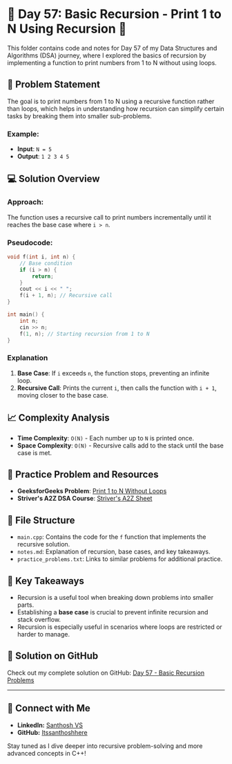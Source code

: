 # 🚀 Day 57: Basic Recursion - Print 1 to N Using Recursion 🚀

This folder contains code and notes for Day 57 of my Data Structures and Algorithms (DSA) journey, where I explored the basics of recursion by implementing a function to print numbers from 1 to N without using loops.

## 📝 Problem Statement

The goal is to print numbers from 1 to N using a recursive function rather than loops, which helps in understanding how recursion can simplify certain tasks by breaking them into smaller sub-problems.

### Example:
- **Input**: `N = 5`
- **Output**: `1 2 3 4 5`

## 💻 Solution Overview

### Approach:
The function uses a recursive call to print numbers incrementally until it reaches the base case where `i > n`.

### Pseudocode:
```cpp
void f(int i, int n) {
    // Base condition
    if (i > n) {
        return;
    }
    cout << i << " ";
    f(i + 1, n); // Recursive call
}

int main() {
    int n;
    cin >> n;
    f(1, n); // Starting recursion from 1 to N
}
```

### Explanation
1. **Base Case**: If `i` exceeds `n`, the function stops, preventing an infinite loop.
2. **Recursive Call**: Prints the current `i`, then calls the function with `i + 1`, moving closer to the base case.

## 📈 Complexity Analysis
- **Time Complexity**: `O(N)` - Each number up to `N` is printed once.
- **Space Complexity**: `O(N)` - Recursive calls add to the stack until the base case is met.

## 🔗 Practice Problem and Resources
- **GeeksforGeeks Problem**: [Print 1 to N Without Loops](https://www.geeksforgeeks.org/problems/print-1-to-n-without-using-loops-1587115620/1)
- **Striver's A2Z DSA Course**: [Striver's A2Z Sheet](https://takeuforward.org/strivers-a2z-dsa-course/strivers-a2z-dsa-course-sheet-2)

## 📂 File Structure

- `main.cpp`: Contains the code for the `f` function that implements the recursive solution.
- `notes.md`: Explanation of recursion, base cases, and key takeaways.
- `practice_problems.txt`: Links to similar problems for additional practice.

## 🧩 Key Takeaways
- Recursion is a useful tool when breaking down problems into smaller parts.
- Establishing a **base case** is crucial to prevent infinite recursion and stack overflow.
- Recursion is especially useful in scenarios where loops are restricted or harder to manage.

## 🌟 Solution on GitHub

Check out my complete solution on GitHub: [Day 57 - Basic Recursion Problems](https://github.com/Itssanthoshhere/Data-Structures-and-Algorithms/tree/main/C%2B%2B%20with%20DSA-learning-journey/Day57%20-%20Basic%20Recursion%20Problems%20-%20Print%201%20to%20N)

---

## 🔗 Connect with Me
- **LinkedIn:** [Santhosh VS](https://www.linkedin.com/in/thesanthoshvs/)
- **GitHub:** [Itssanthoshhere](https://github.com/Itssanthoshhere)

Stay tuned as I dive deeper into recursive problem-solving and more advanced concepts in C++!
